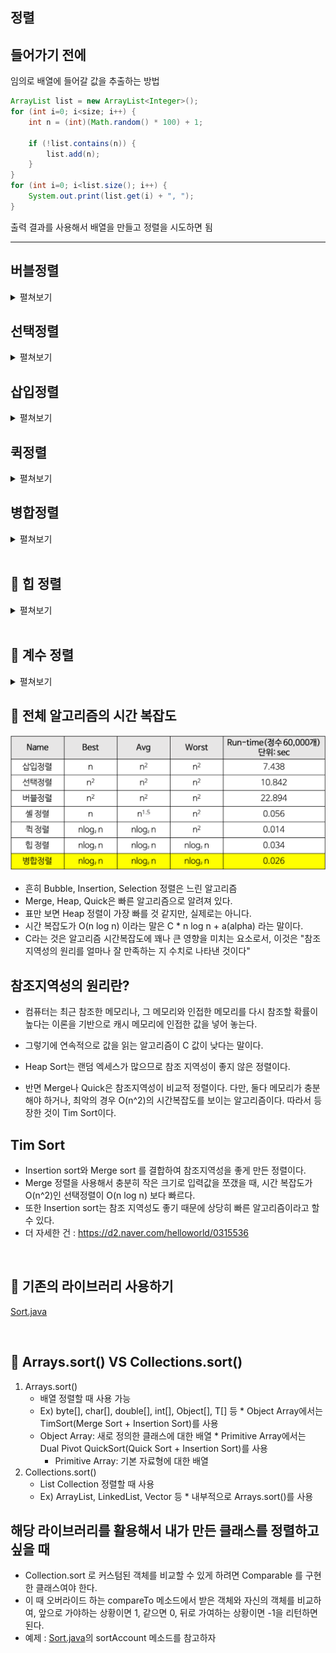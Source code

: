 정렬
-

들어가기 전에
-

임의로 배열에 들어갈 값을 추출하는 방법
```java
ArrayList list = new ArrayList<Integer>();
for (int i=0; i<size; i++) {
    int n = (int)(Math.random() * 100) + 1;

    if (!list.contains(n)) {
        list.add(n);
    }
}
for (int i=0; i<list.size(); i++) {
    System.out.print(list.get(i) + ", ");
}
```

출력 결과를 사용해서 배열을 만들고 정렬을 시도하면 됨

---


버블정렬
-
<details>
    <summary>펼쳐보기</summary>

* 가장 먼저 생각해볼 수 있는 알고리즘
* 인접한 두 값을 비교해서 변경해 가며 정렬하는 방법
* 장점 : 구현이 쉽다.
* 단점 : O(n^2) 으로 느린 알고리즘인데다가, 값의 변경이 많아서 느리다. 선택 정렬보다 더 느리다.
* 시간 복잡도 : n * (n-1) / 2 => O(n^2)

![버블정렬](./img/버블정렬.gif)

* 실행 : [BubbleSort.java](./BubbleSort.java)
</details>



선택정렬
-
<details>
    <summary>펼쳐보기</summary>

* 계속 반복해서 리스트를 반복해서 가장 작은 값을 하나 결정하고 그것을 앞에서 부터 정렬해 넣는 방법 (한번 반복할 때 마다, 다음 반복의 범위가 줄어들음)
* 장점 : 메모리가 제한적일 때 성능상의 이점을 가져갈 수 있다.
* 단점 : 시간복잡도가 O(n^2)으로 좋지 못하나 모든 경우에서 버블 정렬보다는 성능이 좋다.
* 시간 복잡도 : n * (n-1) / 2 => O(n^2)

![선택정렬](./img/선택정렬.gif)

![선택정렬](./img/선택정렬_1.gif)

* 실행 : [SelectSort.java](./SelectSort.java)
</details>


삽입정렬
-
<details>
    <summary>펼쳐보기</summary>

* 정렬하는 범위를 넓혀 가면서 정렬한다. 범위에 들어온 새로운 값을 뒤에서 부터 비교해가며 값을 뒤로 밀어내고, 제자리에 찾아가는 방법이다.
   - 자료 배열의 모든 요소를 앞에서부터 차례대로 이미 정렬된 배열 부분과 비교하여, 자신의 위치를 찾아 삽입함으로써 정렬을 완성하는 알고리즘
* 장점 : 거의 정렬이 되어있는 값을 정렬할 때 상당히 빠르다. (일부 값만을 정렬하므로)
* 단점 : 배열이 길어질수록 효율이 떨어진다
* 시간 복잡도 (최악의 경우) : n * (n-1) / 2 => O(n ^ 2)
    * 최선인 경우 O(n)

![삽입정렬](./img/삽입정렬.gif)

![삽입정렬](./img/삽입정렬_1.png)

* 실행 : [InsertSort.java](./InsertSort.java)
</details>


퀵정렬
-
<details>
    <summary>펼쳐보기</summary>

* 평균 속도가 O(N+logN)
* logN은 굉장히 작은 숫자
    - 2^10 = 대략 1,000 
    - 2^20 = 대략 1,000,000
    - logN 에서 N 이 1,000,000, 일 때 20 정도
    - 따라서 최선의 경우 O (n * log n) 의 시간복잡도를 가짐
    - 그러나 거의 다 정렬이 되어 있는 경우, 순환 호출의 깊이가 n 에 가깝기 때문에 O (n ^ 2) 이 된다. 
* 특정한 값을 기준으로 큰 숫자와 작은 숫자를 서로 교환한 뒤에 좌우로 배열을 다시 정렬함
* 이때 특정한 기준으로 피벗(pivot)이라고 부름 (보통 가장 앞에 있는 값을 피벗으로 설정)
    1. 피벗을 기준으로 좌측에서 출발해서 핏보다 큰 값을 찾고 
    2. 우측에서 시작해서 피벗보다 작은 값을 찾는다.
    3. 둘이 인덱스가 엇갈렸으면 시작값과 피벗값을 가꾸고 그렇지 않으면 인덱스에 해당하는 두 값을 교환
    4. 피벗을 기준으로 나뉜 좌우 두 배열의 시작, 끝 값으로 재귀호출을 2번 실행

![퀵정렬](./img/퀵정렬.gif)

* 실행 : [QuickSort.java](./QuickSort.java)
</details>


병합정렬
-
<details>
    <summary>펼쳐보기</summary>

* 정의 : 반으로 나누다가 그 크기가 1이 되면 병합을 시작. 반씩 정렬한다.
과정은 아래 사진과 같다.

![병합정렬 모식도](./img/merge-sort-concepts.png)


* 장점 : 퀵 정렬에 비해서 일정한 성능이 나온다. 퀵 정렬은 최악의 경우 거의 정렬된 상태에서 O(n^2)의 시간 복잡도를 가지지만, 병합정렬은 O(nlogn)의 시간복잡도를 가진다.
    - 병합정렬이 나누어지는 수를 순환 호출의 깊이라고 부르는데, 비교 연산하는 회수는 "배열의 크기 * 순환 호출의 깊이"이므로 시간복잡도는 O(nlogn)이 되는 것이다.
    
* 단점 : 추가적인 메모리가 필요하기 때문에 메모리가 제한적일 때 사용할 수 없을 수 있다.
* 구현하기
     1. 정렬을 크기가 1이 될때까지 나눈다
     2. 임의의 배열에 정렬을 수행한다.
     3. 남은 배열의 모든 값을 정렬한다.
     4. 정렬에 들어간 모든 값을 실제 정렬에 넣는다. 
* 실행 : [MergeSort](./MergeSort.java)
</details>


<br/>

📌 힙 정렬
-
<details>
    <summary>펼쳐보기</summary>

* 힙이란, 배열을 이용해서 완전 이진트리를 구현하는 것 
* 완전 이진 트리란, 트리구조중, 왼쪽 부터 차근 차근 채워나가는 구조
* Heapify : heapify란 주어진 데이터를 힙 성질을 만족하도록 만드는 것을 뜻함.

* 배열을 완전 이진 트리 배열 즉, 힙으로 만드는데에는 걸리는 시간 : 1개를 루트노드에 삽입 한 뒤에, 들어가야할 자리에 있는 노드랑 비교해서 교체하는 시간을 heapify 라고 부르고 이 시간은 O(lon n) 이다, 한편 n개를 삽입하는데 걸리는 시간은 O(n * log n) 
* 다만, 이 계산은 완전하지 않다. 노드의 level 별로 heapify 하는데 필요한 비교 연산의 수가 다르기 때문이다.
* 모든 노드 별로 heapify를 수행해야하는 비교연산의 수를 계산하면

![힙노드 레벨별 개수](./img/HeapNode.png)

* 각각의 레벨별 노드의 개수이다. 
* 각각 노드의 heapify 해야하는 개수 * 해당 level에 노드 개수를 모두 더한 값이 시간 복잡도가 되므로


![힙정렬 시간복잡도](./img/HeapComplexity.png)

이렇게 된다.

* 조금 더 쉽게, O(n log n)에서 마지막 리프 노드에 마지막 노드들만 heapify를 수행하면 heap 구조가 완성되므로 O(n/2 * log n)으로 보고 이때  n에 비해서 log n은 매우 작은 숫자이므로 O(n)으로 봐도 됨
* 즉, 모든 노드를 heapify 하는데 걸리는 시간복잡도는 O(n), leafNode 하나는 대략 O(log n)이다. 
* 모든 노드를 heapify 한 뒤에 생기는 root 노드는 가장 큰 값 또는 가장 작은 값임. 이를 맨 마지막 인덱스부터 채워 나가고 그 노드를 제외한 나머지 노드만 정리한다면 배열을 정렬할 수 있음. 이때 시간 복잡도는 O(n*logn)


정리
-
정리하면 
1. 힙구조를 만든다.
2. 맨뒤와 맨 앞을 반복하면서 계속 heapify를 수행한다.
</details>


<br/>

📌 계수 정렬
-
<details>
    <summary>펼쳐보기</summary>

* 데이터 타입이 특정 범위로 제한될 때 사용할 수 있는 정렬로서, 그냥 데이터 타입을 센다는 의미의 Counting(계수) 정렬 이라고 할 수 있다.
* 예를 들어서 5이하의 정수 1,2,1,2,1,2,3,5,4,3,4,5,1,1,1 을 정렬하라고 하면 
    1. 5개의 공간을 만든다. 1이면 1번 공간에, 2이면 2번 공간에, 3이면 3번 공간에, 4이면 4번 공간에 5이면 5번 공간에 개수를 +1 한다.
    2. 모든 공간에 해당하는 타입을 처음부터 끝까지 배열에 담는다.
* 시간 복잡도가 O(n)으로 굉장히 빠른 알고리즘이다.

* 주의할 점은 **데이터 크기**가 한정되어 있을 때만 사용할 수 있는 알고리즘이다.

</details>

📌 전체 알고리즘의 시간 복잡도 
-
![비교표](./img/sort-time-complexity.png)

* 흔히 Bubble, Insertion, Selection 정렬은 느린 알고리즘
* Merge, Heap, Quick은 빠른 알고리즘으로 알려져 있다.
* 표만 보면 Heap 정렬이 가장 빠를 것 같지만, 실제로는 아니다.
* 시간 복잡도가 O(n log n) 이라는 말은 C * n log n + a(alpha) 라는 말이다.
* C라는 것은 알고리즘 시간복잡도에 꽤나 큰 영향을 미치는 요소로서, 이것은 "참조지역성의 원리를 얼마나 잘 만족하는 지 수치로 나타낸 것이다"

참조지역성의 원리란?
-
* 컴퓨터는 최근 참조한 메모리나, 그 메모리와 인접한 메모리를 다시 참조할 확률이 높다는 이론을 기반으로 캐시 메모리에 인접한 값을 넣어 놓는다. 
* 그렇기에 연속적으로 값을 읽는 알고리즘이 C 값이 낮다는 말이다.

* Heap Sort는 랜덤 엑세스가 많으므로 참조 지역성이 좋지 않은 정렬이다.
* 반면 Merge나 Quick은 참조지역성이 비교적 정렬이다. 다만, 둘다 메모리가 충분해야 하거나, 최악의 경우 O(n^2)의 시간복잡도를 보이는 알고리즘이다. 따라서 등장한 것이 Tim Sort이다.

Tim Sort
-
* Insertion sort와 Merge sort 를 결합하여 참조지역성을 좋게 만든 정렬이다.
* Merge 정렬을 사용해서 충분히 작은 크기로 입력값을 쪼갰을 때, 시간 복잡도가 O(n^2)인 선택정렬이 O(n log n) 보다 빠르다.
* 또한 Insertion sort는 참조 지역성도 좋기 때문에 상당히 빠른 알고리즘이라고 할 수 있다.
* 더 자세한 건 : <https://d2.naver.com/helloworld/0315536>

<br/>

📌 기존의 라이브러리 사용하기
-
[Sort.java](./Sort.java)



<br/>

📌 Arrays.sort() VS Collections.sort()
-

1. Arrays.sort()
    * 배열 정렬할 때 사용 가능
    * Ex) byte[], char[], double[], int[], Object[], T[] 등 * Object Array에서는 TimSort(Merge Sort + Insertion Sort)를 사용
    * Object Array: 새로 정의한 클래스에 대한 배열 * Primitive Array에서는 Dual Pivot QuickSort(Quick Sort + Insertion Sort)를 사용
        * Primitive Array: 기본 자료형에 대한 배열
2. Collections.sort()
    * List Collection 정렬할 때 사용
    * Ex) ArrayList, LinkedList, Vector 등 * 내부적으로 Arrays.sort()를 사용


해당 라이브러리를 활용해서 내가 만든 클래스를 정렬하고 싶을 때
-
* Collection.sort 로 커스텀된 객체를 비교할 수 있게 하려면 Comparable<T> 를 구현한 클래스여야 한다.
* 이 때 오버라이드 하는 compareTo 메소드에서 받은 객체와 자신의 객체를 비교하여, 앞으로 가야하는 상황이면 1, 같으면 0, 뒤로 가여하는 상황이면 -1을 리턴하면 된다.
* 예제 : [Sort.java](./Sort.java)의 sortAccount 메소드를 참고하자

 
